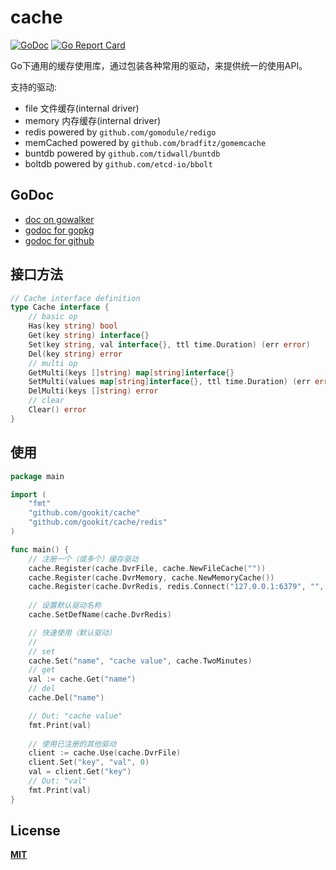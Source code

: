 # cache

[![GoDoc](https://godoc.org/github.com/gookit/cache?status.svg)](https://godoc.org/github.com/gookit/cache)
[![Go Report Card](https://goreportcard.com/badge/github.com/gookit/cache)](https://goreportcard.com/report/github.com/gookit/cache)

Go下通用的缓存使用库，通过包装各种常用的驱动，来提供统一的使用API。

支持的驱动:

- file 文件缓存(internal driver)
- memory 内存缓存(internal driver)
- redis powered by `github.com/gomodule/redigo`
- memCached powered by `github.com/bradfitz/gomemcache`
- buntdb powered by `github.com/tidwall/buntdb`
- boltdb powered by `github.com/etcd-io/bbolt`

## GoDoc

- [doc on gowalker](https://gowalker.org/github.com/gookit/cache)
- [godoc for gopkg](https://godoc.org/gopkg.in/gookit/cache.v1)
- [godoc for github](https://godoc.org/github.com/gookit/cache)

## 接口方法

```go
// Cache interface definition
type Cache interface {
	// basic op
	Has(key string) bool
	Get(key string) interface{}
	Set(key string, val interface{}, ttl time.Duration) (err error)
	Del(key string) error
	// multi op
	GetMulti(keys []string) map[string]interface{}
	SetMulti(values map[string]interface{}, ttl time.Duration) (err error)
	DelMulti(keys []string) error
	// clear
	Clear() error
}
```

## 使用

```go
package main

import (
	"fmt"
	"github.com/gookit/cache"
	"github.com/gookit/cache/redis"
)

func main() {
	// 注册一个（或多个）缓存驱动
	cache.Register(cache.DvrFile, cache.NewFileCache(""))
	cache.Register(cache.DvrMemory, cache.NewMemoryCache())
	cache.Register(cache.DvrRedis, redis.Connect("127.0.0.1:6379", "", 0))
	
	// 设置默认驱动名称
	cache.SetDefName(cache.DvrRedis)

	// 快速使用（默认驱动）
	//
	// set
	cache.Set("name", "cache value", cache.TwoMinutes)
	// get
	val := cache.Get("name")
	// del
	cache.Del("name")

	// Out: "cache value"
	fmt.Print(val)
	
	// 使用已注册的其他驱动
	client := cache.Use(cache.DvrFile)
	client.Set("key", "val", 0)
	val = client.Get("key")
	// Out: "val"
	fmt.Print(val)
}
```

## License

**[MIT](LICENSE)**
